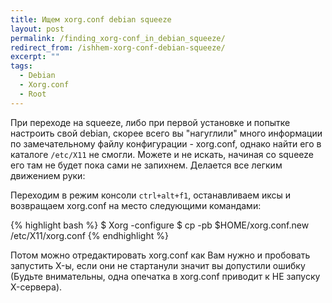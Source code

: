 ```yaml
---
title: Ищем xorg.conf debian squeeze
layout: post
permalink: /finding_xorg-conf_in_debian_squeeze/
redirect_from: /ishhem-xorg-conf-debian-squeeze/
excerpt: ""
tags:
  - Debian
  - Xorg.conf
  - Root
---
```


При переходе на squeeze, либо при первой установке и попытке настроить свой debian, скорее всего вы "нагуглили" много информации по замечательному файлу конфигурации - xorg.conf, однако найти его в каталоге `/etc/X11` не смогли. Можете и не искать, начиная со squeeze его там не будет пока сами не запихнем. Делается все легким движением руки:

Переходим в режим консоли `ctrl+alt+f1`, останавливаем иксы и возвращаем xorg.conf на место следующими командами:

{% highlight bash %}
$ Xorg -configure
$ cp -pb $HOME/xorg.conf.new /etc/X11/xorg.conf
{% endhighlight %}

Потом можно отредактировать xorg.conf как Вам нужно и пробовать запустить X-ы, если они не стартанули значит вы допустили ошибку (Будьте внимательны, одна опечатка в xorg.conf приводит к НЕ запуску X-сервера).
